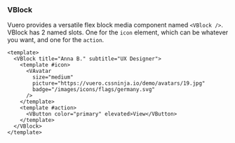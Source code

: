 ### VBlock

Vuero provides a versatile flex block media component named `<VBlock />`.
VBlock has 2 named slots. One for the `icon` element, which can
be whatever you want, and one for the `action`.

<!--code-->

```vue
<template>
  <VBlock title="Anna B." subtitle="UX Designer">
    <template #icon>
      <VAvatar
        size="medium"
        picture="https://vuero.cssninja.io/demo/avatars/19.jpg"
        badge="/images/icons/flags/germany.svg"
      />
    </template>
    <template #action>
      <VButton color="primary" elevated>View</VButton>
    </template>
  </VBlock>
</template>
```

<!--/code-->

<!--example-->

<div class="field">
  <div class="control">
    <div class="l-card">
      <VBlock title="Anna B." subtitle="UX Designer">
        <template #icon>
          <VAvatar 
            size="medium" 
            picture="https://vuero.cssninja.io/demo/avatars/19.jpg" 
            badge="/images/icons/flags/germany.svg" 
          />
        </template>
        <template #action>
          <VButton color="primary" elevated>View</VButton>
        </template>
      </VBlock>
    </div>
  </div>
</div>

<!--/example-->
